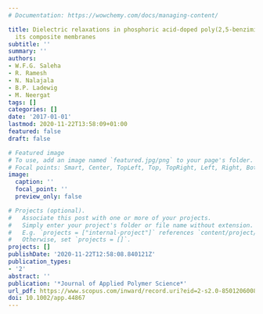 ```yaml
---
# Documentation: https://wowchemy.com/docs/managing-content/

title: Dielectric relaxations in phosphoric acid-doped poly(2,5-benzimidazole) and
  its composite membranes
subtitle: ''
summary: ''
authors:
- W.F.G. Saleha
- R. Ramesh
- N. Nalajala
- B.P. Ladewig
- M. Neergat
tags: []
categories: []
date: '2017-01-01'
lastmod: 2020-11-22T13:58:09+01:00
featured: false
draft: false

# Featured image
# To use, add an image named `featured.jpg/png` to your page's folder.
# Focal points: Smart, Center, TopLeft, Top, TopRight, Left, Right, BottomLeft, Bottom, BottomRight.
image:
  caption: ''
  focal_point: ''
  preview_only: false

# Projects (optional).
#   Associate this post with one or more of your projects.
#   Simply enter your project's folder or file name without extension.
#   E.g. `projects = ["internal-project"]` references `content/project/deep-learning/index.md`.
#   Otherwise, set `projects = []`.
projects: []
publishDate: '2020-11-22T12:58:08.840121Z'
publication_types:
- '2'
abstract: ''
publication: '*Journal of Applied Polymer Science*'
url_pdf: https://www.scopus.com/inward/record.uri?eid=2-s2.0-85012060080&doi=10.1002%2fapp.44867&partnerID=40&md5=43eee5beef684c0873003319d4be825c
doi: 10.1002/app.44867
---
```

